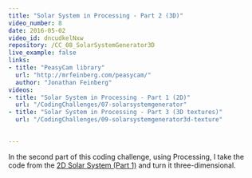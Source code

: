 ```yaml
---
title: "Solar System in Processing - Part 2 (3D)"
video_number: 8
date: 2016-05-02
video_id: dncudkelNxw
repository: /CC_08_SolarSystemGenerator3D
live_example: false
links:
- title: "PeasyCam library"  
  url: "http://mrfeinberg.com/peasycam/"
  author: "Jonathan Feinberg"
videos:
- title: "Solar System in Processing - Part 1 (2D)" 
  url: "/CodingChallenges/07-solarsystemgenerator"
- title: "Solar System in Processing - Part 3 (3D textures)" 
  url: "/CodingChallenges/09-solarsystemgenerator3d-texture"

  
---
```


In the second part of this coding challenge, using Processing, I take the code from the [2D Solar System (Part 1)](https://youtu.be/l8SiJ-RmeHU) and turn it three-dimensional.

